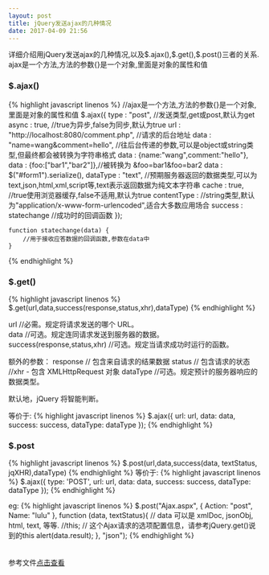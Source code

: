 ```yaml
---
layout: post
title: jQuery发送ajax的几种情况
date: 2017-04-09 21:56
---
```


<p>详细介绍用jQuery发送ajax的几种情况,以及$.ajax(),$.get(),$.post()三者的关系.
ajax是一个方法,方法的参数{}是一个对象,里面是对象的属性和值</p>


### $.ajax()
{% highlight javascript linenos %}
    //ajax是一个方法,方法的参数{}是一个对象,里面是对象的属性和值
    $.ajax({
        type    : "post",  //发送类型,get或post,默认为get
        async   : true,  //true为异步,false为同步,默认为true
        url      : "http://localhost:8080/comment.php", //请求的后台地址
        data     : "name=wang&comment=hello", //往后台传递的参数,可以是object或string类型,但最终都会被转换为字符串格式
        data     : {name:"wang",comment:"hello"},
        data     : {foo:["bar1","bar2"]},//被转换为 &foo=bar1&foo=bar2
        data     : $("#form1").serialize(),
        dataType : "text", //预期服务器返回的数据类型,可以为text,json,html,xml,script等,text表示返回数据为纯文本字符串
        cache    : true,  //true使用浏览器缓存,false不适用,默认为true
        contentType :   //string类型,默认为"application/x-www-form-urlencoded",适合大多数应用场合
        success   : statechange  //成功时的回调函数
    });

    function statechange(data) {
        //用于接收应答数据的回调函数,参数在data中
    }
{% endhighlight %}

### $.get()
{% highlight javascript linenos %}
$.get(url,data,success(response,status,xhr),dataType)
{% endhighlight %}


url 	//必需。规定将请求发送的哪个 URL。  
data 	//可选。规定连同请求发送到服务器的数据。  
success(response,status,xhr) 	//可选。规定当请求成功时运行的函数。  

额外的参数：
response // 包含来自请求的结果数据
status // 包含请求的状态
//xhr - 包含 XMLHttpRequest 对象
dataType 	//可选。规定预计的服务器响应的数据类型。

默认地，jQuery 将智能判断。

等价于:
{% highlight javascript linenos %}
$.ajax({
url: url,
data: data,
success: success,
dataType: dataType
});
{% endhighlight %}


### $.post
{% highlight javascript linenos %}
$.post(url,data,success(data, textStatus, jqXHR),dataType)
{% endhighlight %}
等价于:
{% highlight javascript linenos %}
$.ajax({
type: 'POST',
url: url,
data: data,
success: success,
dataType: dataType
});
{% endhighlight %}

eg:
{% highlight javascript linenos %}
$.post("Ajax.aspx", { Action: "post", Name: "lulu" },
function (data, textStatus){
// data 可以是 xmlDoc, jsonObj, html, text, 等等.
//this;
// 这个Ajax请求的选项配置信息，请参考jQuery.get()说到的this
alert(data.result);
}, "json");
{% endhighlight %}
<br /> 
<br /> 
<br /> 
参考文件[点击查看](http://blog.csdn.net/u013474436/article/details/46337159 "参考资料")